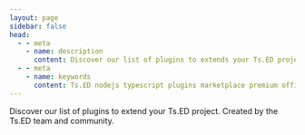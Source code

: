 ```yaml
---
layout: page
sidebar: false
head:
  - - meta
    - name: description
      content: Discover our list of plugins to extends your Ts.ED project. Created by the Ts.ED team and community.
  - - meta
    - name: keywords
      content: Ts.ED nodejs typescript plugins marketplace premium official community discover
---
```


<Warehouse>
Discover our list of plugins to extend your Ts.ED project. Created by the Ts.ED team and community.
</Warehouse>
